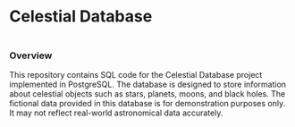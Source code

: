 <h1>Celestial Database</h1>
<h3><br/>Overview</h3>
This repository contains SQL code for the Celestial Database project implemented in PostgreSQL. The database is designed to store information about celestial objects such as stars, planets, moons, and black holes. The fictional data provided in this database is for demonstration purposes only. It may not reflect real-world astronomical data accurately.
